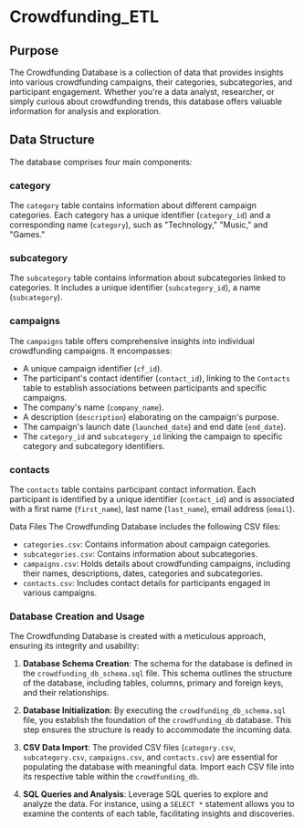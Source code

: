 # Crowdfunding_ETL

## Purpose
The Crowdfunding Database is a collection of data that provides insights into various crowdfunding campaigns, their categories, subcategories, and participant engagement. Whether you're a data analyst, researcher, or simply curious about crowdfunding trends, this database offers valuable information for analysis and exploration.

## Data Structure
The database comprises four main components:

### category
The `category` table contains information about different campaign categories. Each category has a unique identifier (`category_id`) and a corresponding name (`category`), such as "Technology," "Music," and "Games."

### subcategory
The `subcategory` table contains information about subcategories linked to categories. It includes a unique identifier (`subcategory_id`), a name (`subcategory`).

### campaigns
The `campaigns` table offers comprehensive insights into individual crowdfunding campaigns. It encompasses:

- A unique campaign identifier (`cf_id`).
- The participant's contact identifier (`contact_id`), linking to the `Contacts` table to establish associations between participants and specific campaigns.
- The company's name (`company_name`).
- A description (`description`) elaborating on the campaign's purpose.
- The campaign's launch date (`launched_date`) and end date (`end_date`).
- The `category_id` and `subcategory_id` linking the campaign to specific category and subcategory identifiers.

### contacts
The `contacts` table contains participant contact information. Each participant is identified by a unique identifier (`contact_id`) and is associated with a first name (`first_name`), last name (`last_name`), email address (`email`).

Data Files
The Crowdfunding Database includes the following CSV files:

- `categories.csv`: Contains information about campaign categories.
- `subcategories.csv`: Contains information about subcategories.
- `campaigns.csv`: Holds details about crowdfunding campaigns, including their names, descriptions, dates, categories and subcategories.
- `contacts.csv`: Includes contact details for participants engaged in various campaigns.

### Database Creation and Usage
The Crowdfunding Database is created with a meticulous approach, ensuring its integrity and usability:

  1. **Database Schema Creation**: The schema for the database is defined in the `crowdfunding_db_schema.sql` file. This schema outlines the structure of the database, including tables, columns, primary and foreign keys, and their relationships.

  2. **Database Initialization**: By executing the `crowdfunding_db_schema.sql` file, you establish the foundation of the `crowdfunding_db` database. This step ensures the structure is ready to accommodate the incoming data.

  3. **CSV Data Import**: The provided CSV files (`category.csv`, `subcategory.csv`, `campaigns.csv`, and `contacts.csv`) are essential for populating the database with meaningful data. Import each CSV file into its respective table within the `crowdfunding_db`.

  4. **SQL Queries and Analysis**: Leverage SQL queries to explore and analyze the data. For instance, using a `SELECT *` statement allows you to examine the contents of each table, facilitating insights and discoveries.
